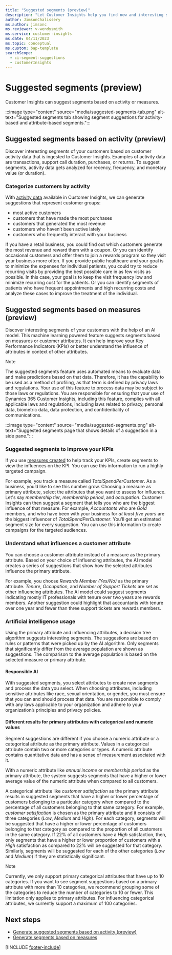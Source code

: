 ```yaml
---
title: "Suggested segments (preview)"
description: "Let Customer Insights help you find new and interesting segments based on customer attributes."
author: JimsonChalissery
ms.author: jimsonc
ms.reviewer: v-wendysmith
ms.service: customer-insights
ms.date: 04/11/2023
ms.topic: conceptual
ms.custom: bap-template
searchScope: 
  - ci-segment-suggestions
  - customerInsights
---
```


# Suggested segments (preview)

Customer Insights can suggest segments based on activity or measures.

:::image type="content" source="media/suggested-segments-tab.png" alt-text="Suggested segments tab showing segment suggestions for activity-based and attribute-based segments.":::

## Suggested segments based on activity (preview)

Discover interesting segments of your customers based on customer activity data that is ingested to Customer Insights. Examples of activity data are transactions, support call duration, purchases, or returns. To suggest segments, activity data gets analyzed for recency, frequency, and monetary value (or duration).

### Categorize customers by activity

With [activity data](activities.md) available in Customer Insights, we can generate suggestions that represent customer groups:

- most active customers 
- customers that have made the most purchases 
- customers that generated the most revenue 
- customers who haven’t been active lately 
- customers who frequently interact with your business  

If you have a retail business, you could find out which customers generate the most revenue and reward them with a coupon. Or you can identify occasional customers and offer them to join a rewards program so they visit your business more often.
If you provide public healthcare and your goal is to minimize the expenses for individual patients, you could try to reduce recurring visits by providing the best possible care in as few visits as possible. In this case, your goal is to keep the visit frequency low and minimize recurring cost for the patients. Or you can identify segments of patients who have frequent appointments and high recurring costs and analyze these cases to improve the treatment of the individual.

## Suggested segments based on measures (preview)

Discover interesting segments of your customers with the help of an AI model. This machine learning powered feature suggests segments based on measures or customer attributes. It can help improve your Key Performance Indicators (KPIs) or better understand the influence of attributes in context of other attributes.

> [!NOTE]
> The suggested segments feature uses automated means to evaluate data and make predictions based on that data. Therefore, it has the capability to be used as a method of profiling, as that term is defined by privacy laws and regulations. Your use of this feature to process data may be subject to those laws or regulations. You are responsible for ensuring that your use of Dynamics 365 Customer Insights, including this feature, complies with all applicable laws and regulations, including laws related to privacy, personal data, biometric data, data protection, and confidentiality of communications.

:::image type="content" source="media/suggested-segments.png" alt-text="Suggested segments page that shows details of a suggestion in a side pane.":::

### Suggested segments to improve your KPIs

If you use [measures created](measures.md) to help track your KPIs, create segments to view the influences on the KPI. You can use this information to run a highly targeted campaign.

For example, you track a measure called *TotalSpendPerCustomer*. As a business, you’d like to see this number grow. Choosing a measure as primary attribute, select the attributes that you want to assess for influence. Let's say *membership tier*, *membership period*, and *occupation*. Customer Insights can then suggest a segment that tells you who are the biggest influence of that measure. For example, *Accountants* who are *Gold* members, and who have been with your business for *at least five years* are the biggest influencer of *TotalSpendPerCustomer*. You’ll get an estimated segment size for every suggestion. You can use this information to create campaigns for the targeted audiences.

### Understand what influences a customer attribute

You can choose a customer attribute instead of a measure as the primary attribute. Based on your choice of influencing attributes, the AI model creates a series of suggestions that show how the selected attributes influence the primary attribute.

For example, you choose *Rewards Member (Yes/No)* as the primary attribute. *Tenure*, *Occupation*, and *Number of Support Tickets* are set as other influencing attributes. The AI model could suggest segments indicating mostly IT professionals with tenure over two years are rewards members. Another suggestion could highlight that accountants with tenure over one year and fewer than three support tickets are rewards members.

### Artificial intelligence usage

Using the primary attribute and influencing attributes, a decision tree algorithm suggests interesting segments. The suggestions are based on rules or patterns that were picked up by the AI algorithm. Only segments that significantly differ from the average population are shown as suggestions. The comparison to the average population is based on the selected measure or primary attribute.

#### Responsible AI

With suggested segments, you select attributes to create new segments and process the data you select. When choosing attributes, including sensitive attributes like race, sexual orientation, or gender, you must ensure that you can and should process that data. You are responsible to comply with any laws applicable to your organization and adhere to your organization’s principles and privacy policies.

#### Different results for primary attributes with categorical and numeric values

Segment suggestions are different if you choose a numeric attribute or a categorical attribute as the primary attribute. Values in a categorical attribute contain two or more categories or types. A numeric attribute contains quantitative data and has a sense of measurement associated with it.

With a numeric attribute like *annual income* or *membership period* as the primary attribute, the system suggests segments that have a higher or lower average value of the numeric attribute when compared to all customers.

A categorical attribute like *customer satisfaction* as the primary attribute results in suggested segments that have a higher or lower percentage of customers belonging to a particular category when compared to the percentage of all customers belonging to that same category. For example, *customer satisfaction* is chosen as the primary attribute and it consists of three categories (*Low*, *Medium* and *High*). For each category, segments will be suggested that have a higher or lower percentage of customers belonging to that category as compared to the proportion of all customers in the same category. If 22% of all customers have a *High* satisfaction, then, only segments that have a higher or lower proportion of customers with a *High* satisfaction as compared to 22% will be suggested for that category. Similarly, segments will be suggested for each of the other categories (*Low* and *Medium*) if they are statistically significant.

> [!NOTE]
> Currently, we only support primary categorical attributes that have up to 10 categories. If you want to see segment suggestions based on a primary attribute with more than 10 categories, we recommend grouping some of the categories to reduce the number of categories to 10 or fewer. This limitation only applies to primary attributes. For influencing categorical attributes, we currently support a maximum of 100 categories.

## Next steps

- [Generate suggested segments based on activity (preview)](suggested-segments-activity-generate.md)
- [Generate segments based on measures](suggested-segments-generate.md)

[!INCLUDE [footer-include](includes/footer-banner.md)]
